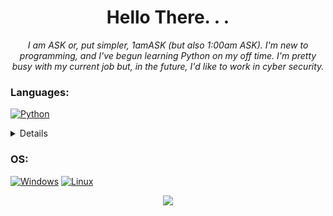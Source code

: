 <h1 align="center">Hello There. . .</h1>

<p align="center">
  <i>I am ASK or, put simpler, 1amASK (but also 1:00am ASK). I'm new to programming, and I've  begun learning Python on my off time. I'm pretty busy with my current job but, in the future, I'd like to work in cyber security.
  </i>
</p>

### Languages:
[![Python](https://img.shields.io/badge/python-black?style=for-the-badge&logo=python)](https://github.com/1amASK)

<details>
  <p align="center">
    <a href="https://github.com/1amASK">
    <img src="http://github-profile-summary-cards.vercel.app/api/cards/profile-details?username=1amASK&theme=transparent" />
    </a>
    <a href="https://github.com/1amASK">
    <img src="https://github-readme-streak-stats.herokuapp.com/?user=1amASK&hide_border=true&card_width=338&theme=transparent" />
    </a>
    <a href="https://github.com/1amASK">
    <img src="http://github-profile-summary-cards.vercel.app/api/cards/stats?username=1amASK&theme=transparent" />
    </a>
    <a href="https://github.com/1amASK">
      <img src="https://github-readme-stats.vercel.app/api/top-langs/?username=1amASK&langs_count=10&exclude_repo=&hide=jupyter%20notebook,vim%20script,cmake,makefile,batchfile,emacs%20lisp,css,html&layout=default&card_width=699&hide_border=true&theme=transparent" />
    </a>
  </p>
</details>

### OS:
[![Windows](https://img.shields.io/badge/Windows-black?style=for-the-badge&logo=Windows)](https://github.com/1amASK)
[![Linux](https://img.shields.io/badge/linux-black?style=for-the-badge&logo=Linux)](https://github.com/1amASK)

<p align="center">
  <a href="https://github.com/1amASK">
    <img src="https://komarev.com/ghpvc/?username=1amASK&color=blue&style=flat)" />
  </a>
</p>

<!--
- 🔭 I’m currently working on ...
- 🌱 I’m currently learning ...
- 👯 I’m looking to collaborate on ...
- 🤔 I’m looking for help with ...
- 💬 Ask me about ...
- 📫 How to reach me: ...
-->